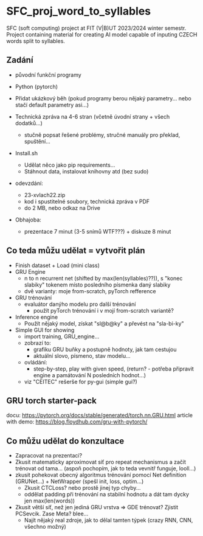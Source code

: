 # SFC_proj_word_to_syllables

SFC (soft computing) project at FIT (V|B)UT 2023/2024 winter semestr. Project containing material for creating AI model capable of inputing CZECH words split to syllables.

## Zadání
- původní funkční programy
- Python (pytorch)
- Přidat ukázkový běh (pokud programy berou nějaký parametry... nebo stačí default parametry asi...)
- Technická zpráva na 4-6 stran (včetně úvodní strany + všech dodatků...)
	- stučně popsat řešené problémy, stručné manuály pro překlad, spuštění...

- Install.sh
	- Udělat něco jako pip requirements...
	- Stáhnout data, instalovat knihovny atd (bez sudo)

- odevzdání:
	- 23-xvlach22.zip
	- kod i spustitelné soubory, technická zpráva v PDF
	- do 2 MB, nebo odkaz na Drive

- Obhajoba:
	- prezentace 7 minut (3-5 snímů WTF???) + diskuze 8 minut

## Co teda můžu udělat = vytvořit plán

- Finish dataset + Load (mini class)
- GRU Engine
	- n to n recurrent net (shifted by max(len(syllables)??)), s "konec slabiky" tokenem místo posledního písmenka daný slabiky
	- dvě varianty: moje from-scratch, pyTorch refference
- GRU trénování
	- evaluátor danýho modelu pro další trénování
		- použít pyTorch trénování i v mojí from-scratch variantě?
- Inference engine
	- Použít nějaký model, získat  "sl@b@ky" a převést na "sla-bi-ky"
- Simple GUI for showing
	- import training, GRU_engine...
	- zobrazí to:
		- grafiku GRU buňky a postupně hodnoty, jak tam cestujou
		- aktuální slovo, písmeno, stav modelu...
	- ovládání:
		- step-by-step, play with given speed, (return? - potřeba připravit engine a památování N posledních hodnot...)
	- viz "CEITEC" rešerše for py-gui (simple gui?)


## GRU torch starter-pack

docu:
https://pytorch.org/docs/stable/generated/torch.nn.GRU.html
article with demo:
https://blog.floydhub.com/gru-with-pytorch/


## Co můžu udělat do konzultace

- Zapracovat na prezentaci?
- Zkusit matematicky aproximovat síť pro repeat mechanismus a začít trénovat od tama... (aspoň pochopím, jak to teda vevnitř funguje, looll...)
- zkusit pohekovat obecný algoritmus trénování pomocí Net definition (GRUNet...) + NetWrapper (spešl init, loss, optim...)
  - Zkusit CTCLoss? nebo prostě jinej typ chyby...
  - oddělat padding při trénování na stabilní hodnotu a dát tam dycky jen max(len(words))
- Zkusit větší síť, než jen jediná GRU vrstva => GDE trénovat? Zjistit PCSevcik. Zase Meta? blee...
  - Najít nějaký real zdroje, jak to dělal tamten týpek (crazy RNN, CNN, všechno možný)


